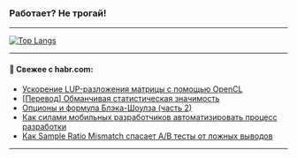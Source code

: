### Работает? Не трогай!

---
<!--
#### 🛠️ Technical stack:

![Java](https://img.shields.io/badge/Java-informational?logo=Oracle&style=flat&logoColor=white&color=FF4500)
![Kotlin](https://img.shields.io/badge/Kotlin-informational?logo=Kotlin&style=flat&logoColor=white&color=774D97)
![TS](https://img.shields.io/badge/TypeScript-informational?logo=typeScript&style=flat&logoColor=black&color=017acc)
![Python](https://img.shields.io/badge/Python-informational?logo=Python&style=flat&logoColor=black&color=ffdd54) <br>
![Spring](https://img.shields.io/badge/Spring-informational?logo=Spring&style=flat&logoColor=white&color=6DB33F) 
![SpringBoot](https://img.shields.io/badge/SpringBoot-informational?logo=SpringBoot&style=flat&logoColor=white&color=6DB33F)
![Nest](https://img.shields.io/badge/NestJS-informational?logo=NestJS&style=flat&logoColor=white&color=E0234E) 
![NodeJS](https://img.shields.io/badge/NodeJS-informational?logo=node.js&style=flat&logoColor=white&color=70A760)<br>
![PostgreSQL](https://img.shields.io/badge/PostgreSQL-informational?logo=PostgreSQL&style=flat&logoColor=white&color=DAA520)
![MongoDB](https://img.shields.io/badge/MongoDB-informational?logo=MongoDB&style=flat&logoColor=white&color=870000)
![Apache](https://img.shields.io/badge/Apache-informational?logo=apache&style=flat&logoColor=white&color=f74e28)

___ 
-->

<!--- #### 🛠️ : --->

[![Top Langs](https://github-readme-stats-82jvfl3w3-advtsettinggmailcoms-projects.vercel.app/api/top-langs/?username=zloylis&langs_count=10&hide_title=true&title_color=e6edf3&size_weight=0.5&count_weight=0.5&layout=compact&hide_progress=true&hide_border=true&theme=dracula)](https://github.com/zloylis)

<!---


####  :octocat:&nbsp;&nbsp; Статистика:

![GitHub stats](https://github-readme-stats-u2qms2cxw-advtsettinggmailcoms-projects.vercel.app/api?username=zloylis&show_icons=true&hide_border=true&theme=dracula&title_color=e6edf3&include_all_commits=true&count_private=true&hide_rank=false&hide_title=true&rank_icon=github)
-->
---

#### 💬 Свежее с habr.com:

<!-- BLOG-POST-LIST:START -->
- [Ускорение LUP-разложения матрицы с помощью OpenCL](https://habr.com/ru/articles/857568/?utm_source=habrahabr&utm_medium=rss&utm_campaign=857568)
- [[Перевод] Обманчивая статистическая значимость](https://habr.com/ru/companies/wunderfund/articles/857562/?utm_source=habrahabr&utm_medium=rss&utm_campaign=857562)
- [Опционы и формула Блэка-Шоулза &lpar;часть 2&rpar;](https://habr.com/ru/articles/855996/?utm_source=habrahabr&utm_medium=rss&utm_campaign=855996)
- [Как силами мобильных разработчиков автоматизировать процесс разработки](https://habr.com/ru/companies/skbkontur/articles/856374/?utm_source=habrahabr&utm_medium=rss&utm_campaign=856374)
- [Как Sample Ratio Mismatch спасает A/B тесты от ложных выводов](https://habr.com/ru/companies/otus/articles/856612/?utm_source=habrahabr&utm_medium=rss&utm_campaign=856612)
<!-- BLOG-POST-LIST:END -->

---
